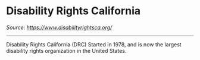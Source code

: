 # Disability Rights California

_Source: https://www.disabilityrightsca.org/_

---

Disability Rights California (DRC) Started in 1978, and is now the largest disability rights organization in the United States.